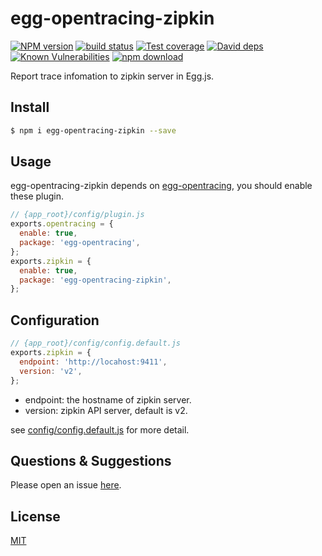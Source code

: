 # egg-opentracing-zipkin

[![NPM version][npm-image]][npm-url]
[![build status][travis-image]][travis-url]
[![Test coverage][codecov-image]][codecov-url]
[![David deps][david-image]][david-url]
[![Known Vulnerabilities][snyk-image]][snyk-url]
[![npm download][download-image]][download-url]

[npm-image]: https://img.shields.io/npm/v/egg-opentracing-zipkin.svg?style=flat-square
[npm-url]: https://npmjs.org/package/egg-opentracing-zipkin
[travis-image]: https://img.shields.io/travis/eggjs/egg-opentracing-zipkin.svg?style=flat-square
[travis-url]: https://travis-ci.org/eggjs/egg-opentracing-zipkin
[codecov-image]: https://img.shields.io/codecov/c/github/eggjs/egg-opentracing-zipkin.svg?style=flat-square
[codecov-url]: https://codecov.io/github/eggjs/egg-opentracing-zipkin?branch=master
[david-image]: https://img.shields.io/david/eggjs/egg-opentracing-zipkin.svg?style=flat-square
[david-url]: https://david-dm.org/eggjs/egg-opentracing-zipkin
[snyk-image]: https://snyk.io/test/npm/egg-opentracing-zipkin/badge.svg?style=flat-square
[snyk-url]: https://snyk.io/test/npm/egg-opentracing-zipkin
[download-image]: https://img.shields.io/npm/dm/egg-opentracing-zipkin.svg?style=flat-square
[download-url]: https://npmjs.org/package/egg-opentracing-zipkin

Report trace infomation to zipkin server in Egg.js.

## Install

```bash
$ npm i egg-opentracing-zipkin --save
```

## Usage

egg-opentracing-zipkin depends on [egg-opentracing](https://github.com/eggjs/egg-opentracing), you should enable these plugin.

```js
// {app_root}/config/plugin.js
exports.opentracing = {
  enable: true,
  package: 'egg-opentracing',
};
exports.zipkin = {
  enable: true,
  package: 'egg-opentracing-zipkin',
};
```

## Configuration

```js
// {app_root}/config/config.default.js
exports.zipkin = {
  endpoint: 'http://locahost:9411',
  version: 'v2',
};
```

- endpoint: the hostname of zipkin server.
- version: zipkin API server, default is v2.

see [config/config.default.js](config/config.default.js) for more detail.

## Questions & Suggestions

Please open an issue [here](https://github.com/eggjs/egg/issues).

## License

[MIT](LICENSE)
